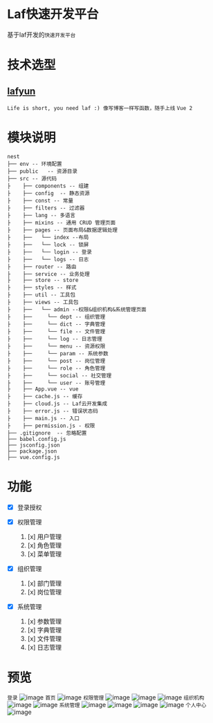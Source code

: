 # Laf快速开发平台
基于laf开发的`快速开发平台`

# 技术选型
## [lafyun](https://www.lafyun.com)
`Life is short, you need laf :) 像写博客一样写函数，随手上线`
`Vue 2`

# 模块说明
    nest
    ├── env -- 环境配置
    ├── public   -- 资源目录
    ├── src -- 源代码
    ├    ├── components -- 组建
    ├    ├── config  -- 静态资源
    ├    ├── const -- 常量
    ├    ├── filters -- 过滤器
    ├    ├── lang -- 多语言
    ├    ├── mixins -- 通用 CRUD 管理页面
    ├    ├── pages -- 页面布局&数据逻辑处理
	├    ├──   └── index --布局
	├    ├──   └── lock -- 锁屏
    ├    ├──   └── login -- 登录	
    ├    ├──   └── logs -- 日志
    ├    ├── router -- 路由
    ├    ├── service -- 业务处理
    ├    ├── store -- store
    ├    ├── styles -- 样式
    ├    ├── util -- 工具包
    ├    ├── views -- 工具包
	├    ├──   └── admin --权限&组织机构&系统管理页面
	├    ├──     └── dept -- 组织管理
	├    ├──     └── dict -- 字典管理
	├    ├──     └── file -- 文件管理
	├    ├──     └── log -- 日志管理
	├    ├──     └── menu -- 资源权限
	├    ├──     └── param -- 系统参数
	├    ├──     └── post -- 岗位管理
	├    ├──     └── role -- 角色管理
	├    ├──     └── social -- 社交管理
	├    ├──     └── user -- 账号管理
    ├    ├── App.vue -- vue
    ├    ├── cache.js -- 缓存
    ├    ├── cloud.js -- Laf云开发集成
    ├    ├── error.js -- 错误状态码
    ├    ├── main.js -- 入口
    ├    ├── permission.js - 权限
    ├── .gitignore  -- 忽略配置
    ├── babel.config.js
    ├── jsconfig.json
    ├── package.json
    ├── vue.config.js


# 功能
- [x] 登录授权
- [x] 权限管理
    1. [x] 用户管理
    2. [x] 角色管理
    3. [x] 菜单管理
- [x] 组织管理
   1. [x] 部门管理
   2. [x] 岗位管理

- [x] 系统管理
  1. [x] 参数管理
  2. [x] 字典管理
  3. [x] 文件管理
  4. [x] 日志管理
  
# 预览
`登录`
![image](https://user-images.githubusercontent.com/11770232/230906126-7e9c0e8c-e5e8-47f1-ac5e-ef35a5e49e50.png)
`首页`
![image](https://user-images.githubusercontent.com/11770232/230906248-dcf59a4c-0f67-466b-b088-ee9cef38024e.png)
`权限管理`
![image](https://user-images.githubusercontent.com/11770232/230906357-be0293e0-e12b-4d48-9a7f-1ce5db4288a7.png)
![image](https://user-images.githubusercontent.com/11770232/230906407-b8791942-18bc-4894-b648-468c4e4f90a3.png)
![image](https://user-images.githubusercontent.com/11770232/230906438-9f50f67b-f020-485d-856c-acc7a9dbfc6d.png)
`组织机构`
![image](https://user-images.githubusercontent.com/11770232/230906491-74232d2e-476a-45d7-a46e-9f3849264aa2.png)
![image](https://user-images.githubusercontent.com/11770232/230906542-d1021f48-c991-4d68-8053-3e7506d88dbf.png)
`系统管理`
![image](https://user-images.githubusercontent.com/11770232/230906627-3f76440d-099b-49cd-bf42-d035100e0816.png)
![image](https://user-images.githubusercontent.com/11770232/230906770-4acda25e-f2c0-4cbf-a660-c492a0fa0eef.png)
![image](https://user-images.githubusercontent.com/11770232/230906802-132e9a4a-bb43-44ab-a35c-f4a9173b7555.png)
![image](https://user-images.githubusercontent.com/11770232/230906845-f01bb23c-87fb-47d3-b7be-982b35e10936.png)
`个人中心`
![image](https://user-images.githubusercontent.com/11770232/230907202-59da9ace-0f47-4644-ab40-9950147d1ee8.png)





